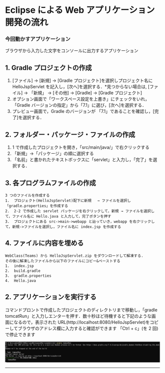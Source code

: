 # Eclipse による Web アプリケーション開発の流れ

### 今回動かすアプリケーション

ブラウザから入力した文字をコンソールに出力するアプリケーション

## 1. Gradle プロジェクトの作成

1. [ファイル] -> [新規] -> [Gradle プロジェクト]を選択しプロジェクト名に HelloJspServlet を記入し，[次へ]を選択する．\*見つからない場合は, [ファイル] -> 「新規」 -> [その他] -> [Gradle] -> [Gradle プロジェクト]
2. オプション画面で「ワークスペース設定を上書き」にチェックをいれ，「Gradle バージョンの指定」から「7.1」に選び，[次へ]を選択する．
3. プレビュー画面で，Gradle のバージョンが 「7.1」であることを確認し，[完了]を選択する．

## 2. **フォルダー・パッケージ・ファイルの作成**

1.  1 で作成したプロジェクトを開き，「src/main/java/」で右クリックする
2.  「新規」→「パッケージ」の順に選択する
3.  「名前」と書かれたテキストボックスに「servlet」と入力し，「完了」を選択する．

## 3. **各プログラムファイルの作成**

    3 つのファイルを作成する
    1.  プロジェクト(HelloJspServlet)配下に新規　 → ファイルを選択し「gradle.properties」を作成する
    2.  2-2 で作成した servlet パッケージを右クリックして，新規 → ファイルを選択して，ファイル名に Hello.java と入力して，完了ボタンを押す
    3.  プロジェクトにある src->main->webapp と辿っていき，webapp を右クリックして，新規->ファイルを選択し，ファイル名に index.jsp を作成する

## 4. **ファイルに内容を埋める**

    WebClass(Teams) から HelloJspServlet.zip をダウンロードして解凍する.
    その後に解凍したファイルから以下のファイルにコピー&ペーストする
    1.  index.jsp
    2.  build.gradle
    3.  gradle.properties
    4.  Hello.java

## 2. アプリケーションを実行する

コマンドプロントで作成したプロジェクトのディレクトリまで移動し，「gradle tomcatRun」と入力しエンターを押す．数十秒ほど待機すると下記のような画面になるので，表示された URL(http://localhost:8080/HelloJspServlet)をコピーしてブラウザのアドレス欄に入力すると確認ができます
「Ctrl + c」(を 2 回)で停止できます

![]("./../images/gradleTR.png)

---
